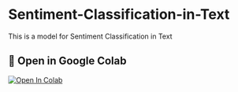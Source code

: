 # Sentiment-Classification-in-Text
This is a model for Sentiment Classification in Text

## 🚀 Open in Google Colab

[![Open In Colab](https://colab.research.google.com/assets/colab-badge.svg)](https://colab.research.google.com/github/noorulghousiah/Sentiment-Classification-in-Text/blob/main/NLP_ClassificationProject.ipynb)

